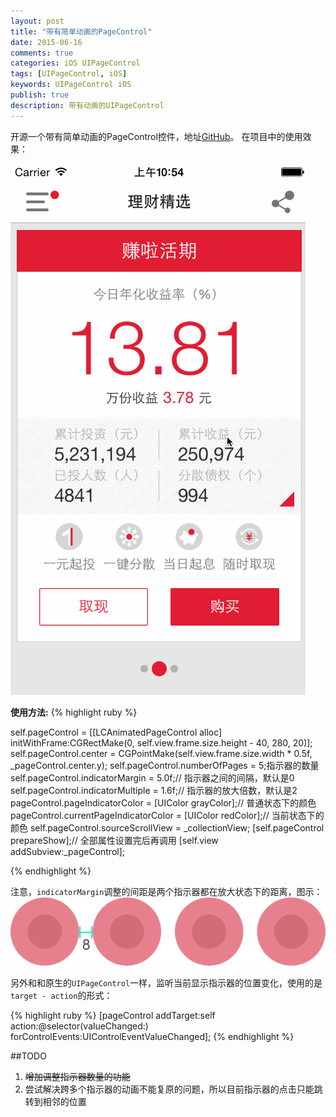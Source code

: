 ```yaml
---
layout: post
title: "带有简单动画的PageControl"
date: 2015-06-16
comments: true
categories: iOS UIPageControl
tags: [UIPageControl, iOS]
keywords: UIPageControl iOS
publish: true
description: 带有动画的UIPageControl
---
```


开源一个带有简单动画的PageControl控件，地址[GitHub](https://github.com/bawn/LCAnimatedPageControl)。
在项目中的使用效果：

![1](/images/LCAnimatedPageControl/demo.gif)

__使用方法:__
{% highlight ruby %}

self.pageControl = [[LCAnimatedPageControl alloc] initWithFrame:CGRectMake(0, self.view.frame.size.height - 40, 280, 20)];
self.pageControl.center = CGPointMake(self.view.frame.size.width * 0.5f, _pageControl.center.y);
self.pageControl.numberOfPages = 5;指示器的数量
self.pageControl.indicatorMargin = 5.0f;// 指示器之间的间隔，默认是0
self.pageControl.indicatorMultiple = 1.6f;// 指示器的放大倍数，默认是2
pageControl.pageIndicatorColor = [UIColor grayColor];// 普通状态下的颜色
pageControl.currentPageIndicatorColor = [UIColor redColor];// 当前状态下的颜色
self.pageControl.sourceScrollView = _collectionView;
[self.pageControl prepareShow];// 全部属性设置完后再调用
[self.view addSubview:_pageControl];

{% endhighlight %}

注意，`indicatorMargin`调整的间距是两个指示器都在放大状态下的距离，图示：
![2](/images/LCAnimatedPageControl/indicatorMargin.png)


另外和和原生的`UIPageControl`一样，监听当前显示指示器的位置变化，使用的是`target - action`的形式：

{% highlight ruby %}
[pageControl addTarget:self action:@selector(valueChanged:) forControlEvents:UIControlEventValueChanged];
{% endhighlight %}

##TODO

1. <del>增加调整指示器数量的功能</del>
2. 尝试解决跨多个指示器的动画不能复原的问题，所以目前指示器的点击只能跳转到相邻的位置
